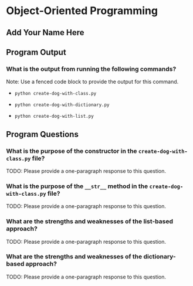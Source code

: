 # Object-Oriented Programming

## Add Your Name Here

## Program Output

### What is the output from running the following commands?

Note: Use a fenced code block to provide the output for this command.

- `python create-dog-with-class.py`

- `python create-dog-with-dictionary.py`

- `python create-dog-with-list.py`

## Program Questions

### What is the purpose of the constructor in the `create-dog-with-class.py` file?

TODO: Please provide a one-paragraph response to this question.

### What is the purpose of the `__str__` method in the `create-dog-with-class.py` file?

TODO: Please provide a one-paragraph response to this question.

### What are the strengths and weaknesses of the list-based approach?

TODO: Please provide a one-paragraph response to this question.

### What are the strengths and weaknesses of the dictionary-based approach?

TODO: Please provide a one-paragraph response to this question.
